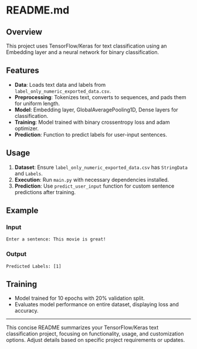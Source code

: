 # README.md

## Overview

This project uses TensorFlow/Keras for text classification using an Embedding layer and a neural network for binary classification.

## Features

- **Data**: Loads text data and labels from `label_only_numeric_exported_data.csv`.
- **Preprocessing**: Tokenizes text, converts to sequences, and pads them for uniform length.
- **Model**: Embedding layer, GlobalAveragePooling1D, Dense layers for classification.
- **Training**: Model trained with binary crossentropy loss and adam optimizer.
- **Prediction**: Function to predict labels for user-input sentences.

## Usage

1. **Dataset**: Ensure `label_only_numeric_exported_data.csv` has `StringData` and `Labels`.
2. **Execution**: Run `main.py` with necessary dependencies installed.
3. **Prediction**: Use `predict_user_input` function for custom sentence predictions after training.

## Example

### Input
```
Enter a sentence: This movie is great!
```

### Output
```
Predicted Labels: [1]
```

## Training

- Model trained for 10 epochs with 20% validation split.
- Evaluates model performance on entire dataset, displaying loss and accuracy.

---

This concise README summarizes your TensorFlow/Keras text classification project, focusing on functionality, usage, and customization options. Adjust details based on specific project requirements or updates.